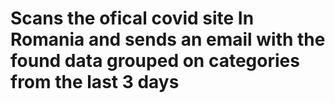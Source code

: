 # Scans the ofical covid  site In Romania  and sends an email with the found data grouped on categories from the last 3 days

